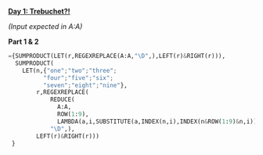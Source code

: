 **[Day 1: Trebuchet?!](https://adventofcode.com/2023/day/1)**

_(Input expected in A:A)_

**Part 1 & 2**

```py
={SUMPRODUCT(LET(r,REGEXREPLACE(A:A,"\D",),LEFT(r)&RIGHT(r))),
  SUMPRODUCT(
    LET(n,{"one";"two";"three";
          "four";"five";"six";
          "seven";"eight";"nine"},
        r,REGEXREPLACE(
            REDUCE(
              A:A,
              ROW(1:9),
              LAMBDA(a,i,SUBSTITUTE(a,INDEX(n,i),INDEX(n&ROW(1:9)&n,i)))),
            "\D",),
        LEFT(r)&RIGHT(r)))
 }
```
